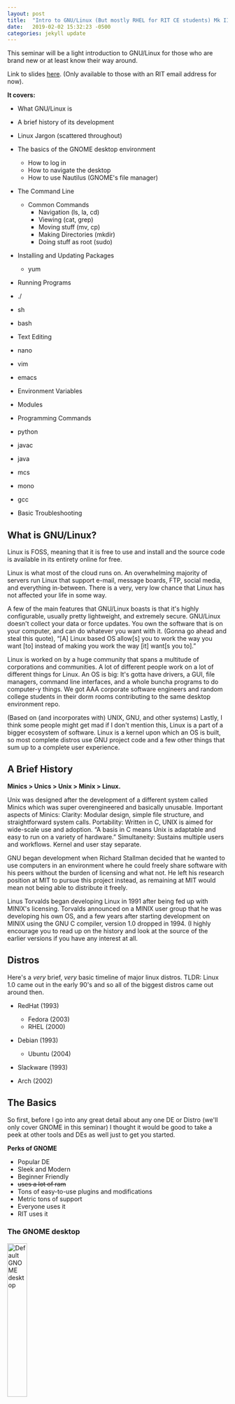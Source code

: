 ```yaml
---
layout: post
title:  "Intro to GNU/Linux (But mostly RHEL for RIT CE students) Mk II."
date:   2019-02-02 15:32:23 -0500
categories: jekyll update
---
```


This seminar will be a light introduction to GNU/Linux for those who are brand new or at least know their way around.

Link to slides <a href="https://docs.google.com/presentation/d/14ia1Dp34B1xmx9fCBu5X7Xu4dv563XABAFjvPaCinRs/edit?usp=sharing">here</a>. (Only available to those with an RIT email address for now).

<strong>It covers:</strong>

- What GNU/Linux is
- A brief history of its development
- Linux Jargon (scattered throughout)
- The basics of the GNOME desktop environment
  - How to log in
  - How to navigate the desktop
  - How to use Nautilus (GNOME's file manager)
  

- The Command Line
  - Common Commands
    - Navigation (ls, la, cd)
    - Viewing (cat, grep)
    - Moving stuff (mv, cp)
    - Making Directories (mkdir)
    - Doing stuff as root (sudo)
  

- Installing and Updating Packages
  - yum


- Running Programs
- ./
- sh
- bash


- Text Editing
- nano
- vim
- emacs


- Environment Variables
- Modules
- Programming Commands
- python
- javac
- java
- mcs
- mono
- gcc


- Basic Troubleshooting



<h2 id="what-is-gnu-linux-">What is GNU/Linux?</h2>

Linux is FOSS, meaning that it is free to use and install and the source code is available in its entirety online for free.

Linux is what most of the cloud runs on. An overwhelming majority of servers run Linux that support e-mail, message boards, FTP, social media, and everything in-between. There is a very, very low chance that Linux has not affected your life in some way.

A few of the main features that GNU/Linux boasts is that it's highly configurable, usually pretty lightweight, and extremely secure. GNU/Linux doesn't collect your data or force updates. You own the software that is on your computer, and can do whatever you want with it. (Gonna go ahead and steal this quote), “[A] Linux based OS allow[s] you to work the way you want [to] instead of making you work the way [it] want[s you to].”

Linux is worked on by a huge community that spans a multitude of corporations and communities. A lot of different people work on a lot of different things for Linux. An OS is big: It's gotta have drivers, a GUI, file managers, command line interfaces, and a whole buncha programs to do computer-y things. We got AAA corporate software engineers and random college students in their dorm rooms contributing to the same desktop environment repo.

(Based on (and incorporates with) UNIX, GNU, and other systems)
Lastly, I think some people might get mad if I don't mention this, Linux is a part of a bigger ecosystem of software. Linux is a kernel upon which an OS is built, so most complete distros use GNU project code and a few other things that sum up to a complete user experience.
<h2 id="a-brief-history">A Brief History</h2>

<strong>Minics &gt; Unics &gt; Unix &gt; Minix &gt; Linux.</strong>

Unix was designed after the development of a different system called Minics which was super overengineered and basically unusable.
Important aspects of Minics:
Clarity: Modular design, simple file structure, and straightforward system calls.
Portability: Written in C, UNIX is aimed for wide-scale use and adoption.
“A basis in C means Unix is adaptable and easy to run on a variety of hardware.”
Simultaneity: Sustains multiple users and workflows. Kernel and user stay separate.

GNU began development when Richard Stallman decided that he wanted to use computers in an environment where he could freely share software with his peers without the burden of licensing and what not. He left his research position at MIT to pursue this project instead, as remaining at MIT would mean not being able to distribute it freely.

Linus Torvalds began developing Linux in 1991 after being fed up with MINIX's licensing. Torvalds announced on a MINIX  user group that he was developing his own OS, and a few years after starting development on MINIX using the GNU C compiler, version 1.0 dropped in 1994. (I highly encourage you to read up on the history and look at the source of the earlier versions if you have any interest at all.
<h2 id="distros">Distros</h2>

Here's a _very_ brief, _very_ basic timeline of major linux distros. TLDR: Linux 1.0 came out in the early 90's and so all of the biggest distros came out around then.

  - RedHat (1993)
    - Fedora (2003)
    - RHEL (2000)
  

- Debian (1993)
  - Ubuntu (2004)


- Slackware (1993)
- Arch (2002)



<h2 id="the-basics">The Basics</h2>

So first, before I go into any great detail about any one DE or Distro (we'll only cover GNOME in this seminar) I thought it would be good to take a peek at other tools and DEs as well just to get you started.

<strong>Perks of GNOME</strong>

- Popular DE
- Sleek and Modern
- Beginner Friendly
- <del>uses a lot of ram</del>
- Tons of easy-to-use plugins and modifications
- Metric tons of support
- Everyone uses it
- RIT uses it

### The GNOME desktop

<img alt="Default GNOME desktop" src="https://raw.githubusercontent.com/WillNilges/willnilges.github.io/master/posts/linux_seminar_files/RHEL_gnome_desktop.png" width="30%" height="30%">

This is what the GNOME desktop looks like as configured by RIT's CE department. It's got a top bar with a few different things. On the right, you've got a power and status menu which lets you change things like volume, open settings menu, and log out. It's also got a clock and some status icons. On the left, you've got the Applications menu, (which we'll cover in the next <del>slide</del> section), which is probably your best bet for launching applications. On the bottom is a window list as well as a virtual desktop list that shows everything that is currently open.

### The Applications Menu

<img alt="Applications Menu" src="https://raw.githubusercontent.com/WillNilges/willnilges.github.io/master/posts/linux_seminar_files/RHEL_gnome_activities.png" width="30%" height="30%">

This is the Applications menu (AKA the Activities Menu). In the center is an overview of all open windows. On the left, you have a dock that displays pinned programs for quick access (just like macOS) as well as any other open programs. When an icon is clicked, the Applications menu will close and the windows for that open program will be brought to the front. On the right, there is a list of all virtual desktops (These can be switched between with 
`CTRL+ALT+<Arrow Key>`). Up top, there is a search bar for finding programs, files, and directories. Above that is the usual top bar.

### File Management

<img alt="File Manager" src="https://raw.githubusercontent.com/WillNilges/willnilges.github.io/master/posts/linux_seminar_files/file_mgr.png" width="30%" height="30%">

_Here is what Nautilus usually looks like by default on RHEL._

You've got:

- An area to view the files that are actually in your current directory
  - Quick access bar over on the left that can show directories, mounted volumes, network locations, etc.
  - In the top bar, from left to right, you have forward and back, an indicator that tells you your current path, and, if you hit CTRL+L, shows an address bar so you can enter a path yourself.
  - A search function, then a toggle for list view or icon view
  - A menu which houses options like zoom and how to sort your stuff.

## Graphical Text Editors

Linux has many graphical text editors available. They're not much different from text editors on Windows, especially because most of the popular ones are the same. Atom, VS Code, and Sublime are all available on Linux. Even IDEs like the JetBrains collection are available for download and the install process is quite painless.

There are, of course, Linux exclusive ones, such as Gedit, Leafpad, and Mousepad. They're kind of like Notepad++.

<img alt="gedit" src="https://raw.githubusercontent.com/WillNilges/willnilges.github.io/master/posts/linux_seminar_files/gedit.png" width="30%" height="30%">

## The Command Line
  
<img alt="Command Line" src="https://raw.githubusercontent.com/WillNilges/willnilges.github.io/master/posts/linux_seminar_files/term1.png" width="30%" height="30%">
  
The command line is the most powerful tool in Linux. You can do pretty anything you'd need to do in Linux on your terminal. It has tools for anything and everything from text editing to networking configuration to audio adjustment.
  
The default shell RHEL uses is BASH, as does most every other distro. (There are others like CSH and ZSH but don't worry about that right now).
    Most everything you would want to do on your computer (that doesn't require graphics) can be done through the shell.

**Important Notes**

- It is your friend
- The lightest of weight
- Fastest way to use your computer
- Has great power
- Requires great responsibility
    
By the way, here's a list of commonly used commands.

### Common Commands
    
- _ls_ - Lists visible files in current directory
- _la_ - Lists all files in current directory (including hidden files)
- cat - Outputs contents of text file
- _grep &lt;phrase&gt;_ - looks for phrase in command output or file
- _cd &lt;path&gt;_ - Changes working directory to &lt;path&gt; (eg. /home/will/Documents)
- _mv &lt;file&gt; &lt;destination&gt;_ - Moves a file or directory to new path
- _cp &lt;file&gt; &lt;destination&gt;_ - Copies a file or directory to new path (For directories, use the -r option)
- _mkdir &lt;dir name&gt;_ - Creates a directory named &lt;dir name&gt;
- _chmod_ - Changes permissions on files (Normally used for marking programs as runnable)
- _chown_ - Allows you to change permissions for files (set which account owns a file)
- _sudo_ - (SuperUser DO) Executes a command as root
    
    
To run most programs on the CLI, you'll probably do one of these things:
    
- _./&lt;file name&gt;_ - Used to run the vast majority of executables. Requires marking a file as runnable.
- _bash &lt;file name&gt;_ - Used to run shell scripts. Usually doesn't need any kind of permissions.
    
## Important CE specific stuff

 ### Environment Variables
    
Shell stores variables to determine behavior
    
_printenv \<variable\>_ - Prints environment variables
    
_env VAR1="value" &lt;command&gt; &lt;command_options&gt;_ - modifies environment variables
      _set_ - Change the value of shell attributes and positional parameters
      <h4 id="modules">Modules</h4>
      
Allow dynamic modification of user environment via module files. They can load specific versions of programs and run them from the command line.
      
module load  - Loads modulefile. Each modulefile contains information needed to configure the shell for an application.
      
Used for MATLAB, vivado, tensorflow.

### Packages on RHEL
      
To install packages on RHEL, type <code style="font-family: Menlo, Consolas, &quot;DejaVu Sans Mono&quot;, monospace;">sudo yum install &lt;package_name&gt;</code>

<img alt="yum install" src="https://raw.githubusercontent.com/WillNilges/willnilges.github.io/master/posts/linux_seminar_files/term2.png" width="30%" height="30%">
        
To install packages on RHEL, type <code style="font-family: Menlo, Consolas, &quot;DejaVu Sans Mono&quot;, monospace;">sudo yum update</code>

<img alt="yum update" src="https://raw.githubusercontent.com/WillNilges/willnilges.github.io/master/posts/linux_seminar_files/term3.png" width="30%" height="30%">

<h3 id="text-editing">Text Editing</h3>

There are several ways to edit text in Linux. Arguably the fastest and lightest weight method is to use a Terminal. The big three are:
          
<img alt="nano" src="https://raw.githubusercontent.com/WillNilges/willnilges.github.io/master/posts/linux_seminar_files/term4.png" width="30%" height="30%">

_nano - simple, easy to use CLI-based text editor that comes with most distros_

Really good CLI editor for beginners. It's only got one mode, and straightforward customization and hotkeys.
          
<img alt="vim" src="https://raw.githubusercontent.com/WillNilges/willnilges.github.io/master/posts/linux_seminar_files/term5.png" width="30%" height="30%">

_vim - A lightweight, customizable, modal text editor_

For the more advanced users, Vim is extremely powerful and robust, but has a steep learning curve. There are tons of addons and tweaks available, and most everyone is posting their config files on their GitHub.
          
<img alt="emacs" src="https://raw.githubusercontent.com/WillNilges/willnilges.github.io/master/posts/linux_seminar_files/emacs.png" width="30%" height="30%">

_Emacs - Buffer based, shortcut heavy text editor for any and all applications._

Emacs is probably the most complex text editor of the ones here. It's got everything: Text editors, compilers, terminal emulators (so does vim but don't worry about it), an email client, and many, many games! It's written in some kind of cursed Lisp and C mix. It's insane, and if you want to learn it, prepare your spirits.
          <h3 id="code-compilation-and-execution">Code Compilation and Execution</h3>
          
You can easily run every language from the terminal.
          
Like I said, there was:
          
      - _./&lt;file name&gt;_ - Used to run the vast majority of executables. Requires marking a file as runnable.
      - _bash &lt;file name&gt;_ - Used to run shell scripts. Usually doesn't need any kind of permissions.
          
          
But then there's also tools for every language. Here are a few commonly used ones:
          
      - <code>python</code> - Tool to launch the Python interpreter and shell
      - <code>javac</code> - Reads Java class and interface definitions and compiles them into bytecode and class files
      - <code>java</code> - Tool to launch Java applications
      - <code>mcs</code> - mono C# compiler
      - <code>mono</code> - C# runtime environment
      - <code>gcc</code> - C compiler
      - <code>g++</code> - C and C++ compiler
      - <code>clang</code> - C, C++, and Objective-C compiler
          
          <h2 id="conclusion">Conclusion</h2>
          
Aaaaand that's about it. If you have any questions, comments, or suggestions, open an issue or pull request. I will probably be updating this from time to time, so check back for more content.
          
Thanks for reading!
### Sources
- https://www.linux.com/what-is-linux
- https://www.digitalocean.com/community/tutorials/brief-history-of-linux">https://www.digitalocean.com/community/tutorials/brief-history-of-linux
- https://www.youtube.com/watch?v=UjDQtNYxtbU">https://www.youtube.com/watch?v=UjDQtNYxtbU
- https://www.gnu.org/software/emacs/tour/index.html">https://www.gnu.org/software/emacs/tour/index.html
- https://wiki.archlinux.org/index.php/environment_variables">https://wiki.archlinux.org/index.php/environment_variables